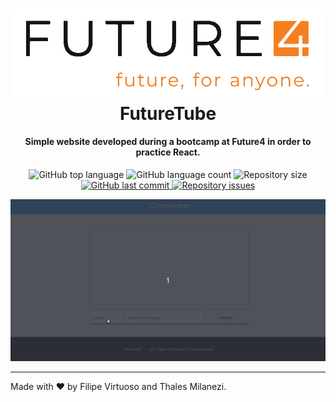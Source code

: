 <h1 align="center">
    <img alt="Future4 logo" src="future4blogo.png" />
    <br>
    FutureTube
</h1>

<h4 align="center">
  Simple website developed during a bootcamp at Future4 in order to practice React.
</h4>

<p align="center">
  <img alt="GitHub top language" src="https://img.shields.io/github/languages/top/future4code/sagan-whats4-grupo8">

  <img alt="GitHub language count" src="https://img.shields.io/github/languages/count/future4code/sagan-whats4-grupo8">

  <img alt="Repository size" src="https://img.shields.io/github/repo-size/future4code/sagan-whats4-grupo8">

  <a href="https://github.com/future4code/sagan-whats4-grupo8/commits/master">
    <img alt="GitHub last commit" src="https://img.shields.io/github/last-commit/future4code/sagan-whats4-grupo8">
  </a>

  <a href="https://github.com/future4code/sagan-whats4-grupo8/issues">
    <img alt="Repository issues" src="https://img.shields.io/github/issues/future4code/sagan-whats4-grupo8">
  </a>
</p>

![App Screenshot](futurechat.gif)

---

Made with ♥ by Filipe Virtuoso and Thales Milanezi.
